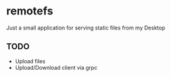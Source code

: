 # remotefs

Just a small application for serving static files from my Desktop

## TODO
* Upload files
* Upload/Download client via grpc